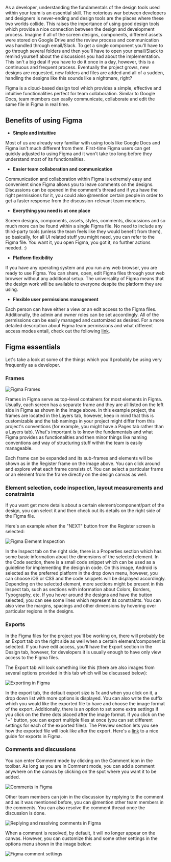As a developer, understanding the fundamentals of the design tools used within your team is an essential skill. The notorious war between
developers and designers is never-ending and design tools are the places where these two worlds collide. This raises the importance of using
good design tools which provide a nice connection between the design and development process. Imagine if all of the screen designs,
components, different assets were stored on Google Drive and the review process and communication was handled through email/Slack. To get a
single component you'll have to go through several folders and then you'll have to open your email/Slack to remind yourself about the
discussions you had about the implementation. This isn't a big deal if you have to do it once in a day, however, this is a continuous and
frequent process. Eventually the project grows, new designs are requested, new folders and files are added and all of a sudden, handling the
designs like this sounds like a nightmare, right?

Figma is a cloud-based design tool which provides a simple, effective and intuitive functionalities perfect for team collaboration. Similar
to Google Docs, team members can easily communicate, collaborate and edit the same file in Figma in real time.

## Benefits of using Figma

- **Simple and intuitive**

Most of us are already very familiar with using tools like Google Docs and Figma isn't much different from them. First-time Figma users can
get quickly adjusted to using Figma and it won't take too long before they understand most of its functionalities.

- **Easier team collaboration and communication**

Communication and collaboration within Figma is extremely easy and convenient since Figma allows you to leave comments on the designs.
Discussions can be opened in the comment's thread and if you have the right permissions for it, you could also @mention certain people in
order to get a faster response from the discussion-relevant team members.

- **Everything you need is at one place**

Screen designs, components, assets, styles, comments, discussions and so much more can be found within a single Figma file. No need to
include any third-party tools (unless the team feels like they would benefit from them), so basically, for all UI related stuff you might
need, you can refer to the Figma file. You want it, you open Figma, you got it, no further actions needed. :)

- **Platform flexibility**

If you have any operating system and you run any web browser, you are ready to use Figma. You can share, open, edit Figma files through your
web browser without any additional setup. The universality of Figma means that the design work will be available to everyone despite the
platform they are using.

- **Flexible user permissions management**

Each person can have either a view or an edit access to the Figma files. Additionally, the admin and owner roles can be set accordingly. All
of the permissions can be easily managed and customized as desired. For a more detailed description about Figma team permissions and what
different access modes entail, check out the following [link](https://help.figma.com/hc/en-us/articles/360039970673-Team-permissions).

## Figma essentials

Let's take a look at some of the things which you'll probably be using very frequently as a developer.

### Frames

![Figma Frames](/img/figma_frames.png "Frames in Figma")

Frames in Figma serve as top-level containers for most elements in Figma. Usually, each screen has a separate frame and they are all listed
on the left side in Figma as shown in the image above. In this example project, the frames are located in the Layers tab, however, keep in
mind that this is customizable and the tab namings in your project might differ from this project's conventions (for example, you might have
a Pages tab rather than a Layers tab). What's important is to know the fundamentals and what Figma provides as functionalities and then
minor things like naming conventions and way of structuring stuff within the team is easily manageable.

Each frame can be expanded and its sub-frames and elements will be shown as in the Register frame on the image above. You can click around
and explore what each frame consists of. You can select a particular frame or an element from the frame directly on the design canvas as
well.

### Element selection, code inspection, layout measurements and constraints

If you want get more details about a certain element/component/part of the design, you can select it and then check out its details on the
right side of the Figma file.

Here's an example when the "NEXT" button from the Register screen is selected:

![Figma Element Inspection](/img/figma_button_inspection.png "Element inspection in Figma")

In the Inspect tab on the right side, there is a Properties section which has some basic information about the dimensions of the selected
element. In the Code section, there is a small code snippet which can be used as a guideline for implementing the design in code. On this
image, Android is selected as the preferred platform in the drop down menu, however, you can choose iOS or CSS and the code snippets will be
displayed accordingly. Depending on the selected element, more sections might be present in this Inspect tab, such as sections with
information about Colors, Borders, Typography, etc. If you hover around the designs and have the button selected, you can see some lines
which represent its constraints. You can also view the margins, spacings and other dimensions by hovering over particular regions in the
designs.

### Exports

In the Figma files for the project you'll be working on, there will probably be an Export tab on the right side as well when a certain
element/component is selected. If you have edit access, you'll have the Export section in the Design tab, however, for developers it is
usually enough to have only view access to the Figma files.

The Export tab will look something like this (there are also images from several options provided in this tab which will be discussed
below):

![Exporting in Figma](/img/figma_exports.png "Exporting in Figma")

In the export tab, the default export size is 1x and when you click on it, a drop down list with more options is displayed. You can also
write the suffix which you would like the exported file to have and choose the image format of the export. Additionally, there is an option
to set some extra settings if you click on the three dots placed after the image format. If you click on the "+" button, you can export
multiple files at once (you can set different settings for each of the exported files). The Preview section lets you see how the exported
file will look like after the export. Here's
a [link](https://help.figma.com/hc/en-us/articles/360040028114-Guide-to-exports-in-Figma#extra-settings) to a nice guide for exports in
Figma.

### Comments and discussions

You can enter Comment mode by clicking on the Comment icon in the toolbar. As long as you are in Comment mode, you can add a comment
anywhere on the canvas by clicking on the spot where you want it to be added.

![Comments in Figma](/img/figma_comment.png "Comments in Figma")

Other team members can join in the discussion by replying to the comment and as it was mentioned before, you can @mention other team members
in the comments. You can also resolve the comment thread once the discussion is done.

![Replying and resolving comments in Figma](/img/figma_comment_resolve.png "Replying and resolving comments in Figma")

When a comment is resolved, by default, it will no longer appear on the canvas. However, you can customize this and some other settings in
the options menu shown in the image below:

![Figma comment settings](/img/figma_comment.png "Comment settings in Figma")


